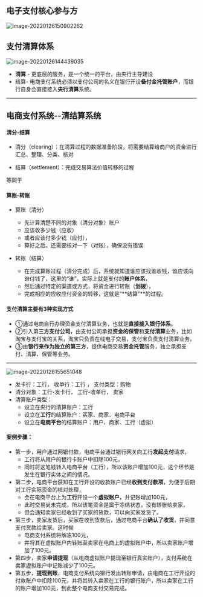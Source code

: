 ## 电子支付核心参与方

![image-20220126150902262](https://gitee.com/KelvinFan/oss/raw/master/uPic/image-20220126150902262.png)



## 支付清算体系

![image-20220126144439035](https://gitee.com/KelvinFan/oss/raw/master/uPic/image-20220126144439035.png)

- **清算** - 更底层的服务，是一个统一的平台，由央行主导建设
- 结算- 电商支付系统必须以支付公司的名义在银行开设**备付金托管账户**，而银行自身会直接接入**央行清算**系统。

---

## 电商支付系统--清结算系统

#### 清分-结算

- 清分（clearing）：在清算过程的数据准备阶段，将需要结算给商户的资金进行汇总、整理、分类、核对

- 结算（settlement）：完成交易算法价值转移的过程

等同于

#### 算账-转账

- 算账（清分）
  - 先计算清楚不同的对象（清分对象）账户
  - 应该收多少钱（应收）
  - 或者应该付多少钱（应付），
  - 算好之后，还需要核对一下（对账），确保没有错误

- 转账（结算）
  - 在完成算账过程（清分完成）后，系统就知道谁应该找谁收钱，谁应该向谁付钱了，这里的“谁”，实际上就是支付的**账户体系**，
  - 然后通过特定的渠道或方式，将资金进行转账（**划拨**），
  - 完成相应的应收应付资金的转移，这就是“**结算”**的过程。

#### 支付清算主要有3种实现方式

- ①通过电商自行办理资金支付清算业务，也就是**直接接入银行体系**。
- ②引入第**三方支付公司**，由支付公司承担**资金的保管**和**支付清算**业务，比如淘宝与支付宝的关系，淘宝只负责在线电子交易，支付宝负责支付清算业务。
- ③由**银行来作为独立的第三方**，提供电商交易**资金托管**服务，独立承担支付、清算、保管等业务。

---

![image-20220126155651048](https://gitee.com/KelvinFan/oss/raw/master/uPic/image-20220126155651048.png)

- 发卡行：工行，   收单行：工行 ，  支付类型：购物
- 清分对象：工行-发卡行， 工行-收单行， 卖家
- 清算账户类型：
  - 设立在央行的清算账户：工行
  - 设立在**工行**的结算账户：买家、商家、电商平台
  - 设立在**电商平台**的结算账户：用户、商家、工行（虚拟）

#### 案例步骤：

- 第一步，用户通过网银付款，电商平台通过银行网关向工行**发起支付**请求，
  - 工行将从用户的银行卡账户中扣除100元，
  - 同时将这笔钱转入电商平台（工行），所以该账户增加100元，这个环节是发生在银行实体之间的情况。
- 第二步，电商平台获知在工行开设的收款账户已经**收到支付款项**，为便于后期对工行实际资金的核对处理，
  - 会在电商平台上为**工行**开设一个**虚拟账户**，并记账增加100元，
  - 此时交易尚未完成，所以该笔资金是属于冻结状态，没有转账给卖家，
  - 但会通知卖家已经收到了买家的货款，可以向买家发货了。
- 第三步，卖家发货后，买家在收到货款后，通过电商平台**确认了收货**，并同意支付货款给卖家。这时候
  - 电商支付系统将解冻100元，
  - 并将其在虚拟账户内转账至卖家在电商上的虚拟账户中，所以卖家账户增加了100元。
- 第四步，卖家**申请提现**（从电商虚拟账户提现至银行真实账户），支付系统在卖家虚拟账户中记账减少了100元。
- 第五步，**提现到账**，电商支付系统向银行发出转账申请，由电商在工行开设的付款账户中扣除100元，并将其转入卖家在工行的银行账户，所以卖家在工行的账户增加100元，到此整个电商支付交易完成。